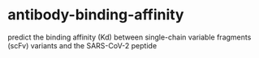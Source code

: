 # antibody-binding-affinity
predict the binding affinity (Kd) between single-chain variable fragments (scFv) variants and the SARS-CoV-2 peptide
